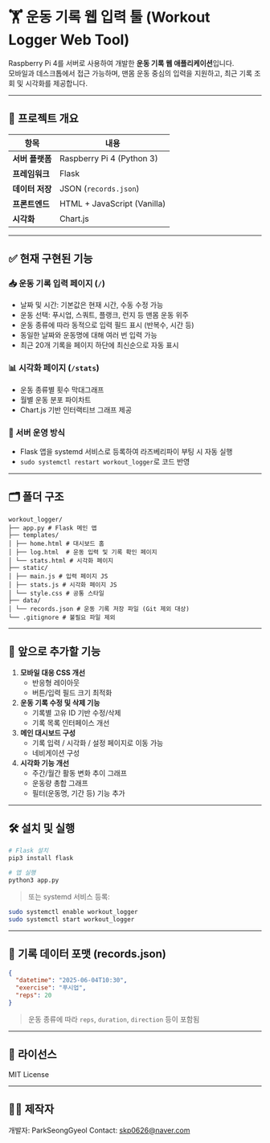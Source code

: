 # 🏋️ 운동 기록 웹 입력 툴 (Workout Logger Web Tool)

Raspberry Pi 4를 서버로 사용하여 개발한 **운동 기록 웹 애플리케이션**입니다.  
모바일과 데스크톱에서 접근 가능하며, 맨몸 운동 중심의 입력을 지원하고, 최근 기록 조회 및 시각화를 제공합니다.

---

## 🚀 프로젝트 개요

| 항목            | 내용 |
|-----------------|------|
| **서버 플랫폼** | Raspberry Pi 4 (Python 3) |
| **프레임워크**  | Flask |
| **데이터 저장** | JSON (`records.json`) |
| **프론트엔드**  | HTML + JavaScript (Vanilla) |
| **시각화**      | Chart.js |

---

## ✅ 현재 구현된 기능

### 📥 운동 기록 입력 페이지 (`/`)
- 날짜 및 시간: 기본값은 현재 시간, 수동 수정 가능
- 운동 선택: 푸시업, 스쿼트, 플랭크, 런지 등 맨몸 운동 위주
- 운동 종류에 따라 동적으로 입력 필드 표시 (반복수, 시간 등)
- 동일한 날짜와 운동명에 대해 여러 번 입력 가능
- 최근 20개 기록을 페이지 하단에 최신순으로 자동 표시

### 📊 시각화 페이지 (`/stats`)
- 운동 종류별 횟수 막대그래프
- 월별 운동 분포 파이차트
- Chart.js 기반 인터랙티브 그래프 제공

### 🔧 서버 운영 방식
- Flask 앱을 systemd 서비스로 등록하여 라즈베리파이 부팅 시 자동 실행
- `sudo systemctl restart workout_logger`로 코드 반영

---

## 🗂️ 폴더 구조

```
workout_logger/  
├── app.py # Flask 메인 앱  
├── templates/  
│ ├── home.html # 대시보드 홈
│ ├── log.html  # 운동 입력 및 기록 확인 페이지
│ └── stats.html # 시각화 페이지
├── static/  
│ ├── main.js # 입력 페이지 JS  
│ ├── stats.js # 시각화 페이지 JS  
│ └── style.css # 공통 스타일  
├── data/  
│ └── records.json # 운동 기록 저장 파일 (Git 제외 대상)  
└── .gitignore # 불필요 파일 제외
```

---

## 🔮 앞으로 추가할 기능

1. **모바일 대응 CSS 개선**
   - 반응형 레이아웃
   - 버튼/입력 필드 크기 최적화
2. **운동 기록 수정 및 삭제 기능**
   - 기록별 고유 ID 기반 수정/삭제
   - 기록 목록 인터페이스 개선
3. **메인 대시보드 구성**
   - 기록 입력 / 시각화 / 설정 페이지로 이동 가능
   - 네비게이션 구성
4. **시각화 기능 개선**
   - 주간/월간 활동 변화 추이 그래프
   - 운동량 총합 그래프
   - 필터(운동명, 기간 등) 기능 추가

---

## 🛠️ 설치 및 실행

```bash
# Flask 설치
pip3 install flask

# 앱 실행
python3 app.py
````

> 또는 systemd 서비스 등록:

```bash
sudo systemctl enable workout_logger
sudo systemctl start workout_logger
```

---

## 📁 기록 데이터 포맷 (records.json)

```json
{
  "datetime": "2025-06-04T10:30",
  "exercise": "푸시업",
  "reps": 20
}
```

> 운동 종류에 따라 `reps`, `duration`, `direction` 등이 포함됨

---

## 📜 라이선스

MIT License

---

## 🙋‍♂️ 제작자

개발자: ParkSeongGyeol
Contact: skp0626@naver.com
